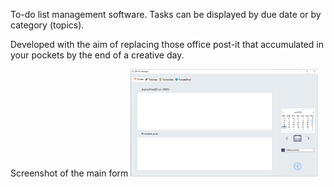 To-do list management software. 
Tasks can be displayed by due date or by category (topics).

Developed with the aim of replacing those office post-it that accumulated in your pockets by the end of a creative day.

Screenshot of the main form
<img src="https://raw.githubusercontent.com/DRossyCPNV/LifeProManager/10bff852d719e613700ec413fb34b12077b5d262/LPM-screenshot.jpg?" width="300">


